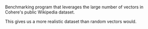 Benchmarking program that leverages the large number of vectors in Cohere's public Wikipedia dataset.

This gives us a more realistic dataset than random vectors would.